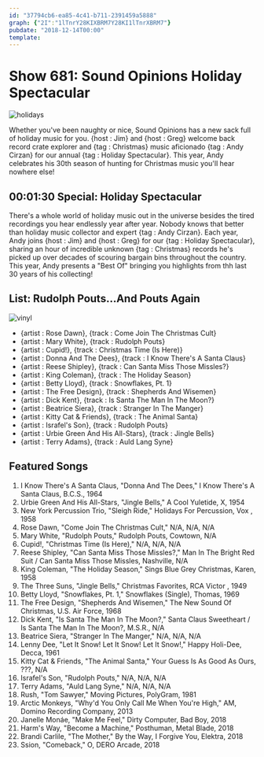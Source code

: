 ```yaml
---
id: "37794cb6-ea85-4c41-b711-2391459a5888"
graph: {"2I":"1lTnrY28KIXBRM7Y28KI1lTnrXBRM7"}
pubdate: "2018-12-14T00:00"
template: 
---
```






# Show 681: Sound Opinions Holiday Spectacular

![holidays](https://static.soundopinions.org/images/christmas/XMas%2018.png)

Whether you've been naughty or nice, Sound Opinions has a new sack full of holiday music for you. {host : Jim} and {host : Greg} welcome back record crate explorer and {tag : Christmas} music aficionado {tag : Andy Cirzan} for our annual {tag : Holiday Spectacular}. This year, Andy celebrates his 30th season of hunting for Christmas music you'll hear nowhere else!



## 00:01:30 Special: Holiday Spectacular

There's a whole world of holiday music out in the universe besides the tired recordings you hear endlessly year after year. Nobody knows that better than holiday music collector and expert {tag : Andy Cirzan}. Each year, Andy joins {host : Jim} and {host : Greg} for our {tag : Holiday Spectacular}, sharing an hour of incredible unknown {tag : Christmas} records he's picked up over decades of scouring bargain bins throughout the country. This year, Andy presents a "Best Of" bringing you highlights from thh last 30 years of his collecting!



## List: Rudolph Pouts...And Pouts Again

![vinyl](https://static.soundopinions.org/images/2018/christmasvinylCLOSEUP.jpg)

- {artist : Rose Dawn}, {track : Come Join The Christmas Cult}
- {artist : Mary White}, {track : Rudolph Pouts}
- {artist : Cupid!}, {track : Christmas Time (Is Here)}
- {artist : Donna And The Dees}, {track : I Know There's A Santa Claus}
- {artist : Reese Shipley}, {track : Can Santa Miss Those Missles?}
- {artist : King Coleman}, {track : The Holiday Season}
- {artist : Betty Lloyd}, {track : Snowflakes, Pt. 1}
- {artist : The Free Design}, {track : Shepherds And Wisemen}
- {artist : Dick Kent}, {track : Is Santa The Man In The Moon?}
- {artist : Beatrice Siera}, {track : Stranger In The Manger}
- {artist : Kitty Cat & Friends}, {track : The Animal Santa}
- {artist : Israfel's Son}, {track : Rudolph Pouts}
- {artist : Urbie Green And His All-Stars}, {track : Jingle Bells}
- {artist : Terry Adams}, {track : Auld Lang Syne}



## Featured Songs

1. I Know There's A Santa Claus, "Donna And The Dees," I Know There's A Santa Claus, B.C.S., 1964
2. Urbie Green And His All-Stars, "Jingle Bells," A Cool Yuletide, X, 1954
3. New York Percussion Trio, "Sleigh Ride," Holidays For Percussion, Vox , 1958
4. Rose Dawn, "Come Join The Christmas Cult," N/A, N/A, N/A
5. Mary White, "Rudolph Pouts," Rudolph Pouts, Cowtown, N/A
6. Cupid!, "Christmas Time (Is Here)," N/A, N/A, N/A
7. Reese Shipley, "Can Santa Miss Those Missles?," Man In The Bright Red Suit / Can Santa Miss Those Missles, Nashville, N/A
8. King Coleman, "The Holiday Season," Sings Blue Grey Christmas, Karen, 1958
9. The Three Suns, "Jingle Bells," Christmas Favorites, RCA Victor , 1949
10. Betty Lloyd, "Snowflakes, Pt. 1," Snowflakes (Single), Thomas, 1969
11. The Free Design, "Shepherds And Wisemen," The New Sound Of Christmas, U.S. Air Force, 1968
12. Dick Kent, "Is Santa The Man In The Moon?," Santa Claus Sweetheart / Is Santa The Man In The Moon?, M.S.R., N/A
13. Beatrice Siera, "Stranger In The Manger," N/A, N/A, N/A
14. Lenny Dee, "Let It Snow! Let It Snow! Let It Snow!," Happy Holi-Dee, Decca, 1961
15. Kitty Cat & Friends, "The Animal Santa," Your Guess Is As Good As Ours, ???, N/A
16. Israfel's Son, "Rudolph Pouts," N/A, N/A, N/A
17. Terry Adams, "Auld Lang Syne," N/A, N/A, N/A
18. Rush, "Tom Sawyer," Moving Pictures, PolyGram, 1981
19. Arctic Monkeys, "Why'd You Only Call Me When You're High," AM, Domino Recording Company, 2013
20. Janelle Monáe, "Make Me Feel," Dirty Computer, Bad Boy, 2018
21. Harm's Way, "Become a Machine," Posthuman, Metal Blade, 2018
22. Brandi Carlile, "The Mother," By the Way, I Forgive You, Elektra, 2018
23. Ssion, "Comeback," O, DERO Arcade, 2018